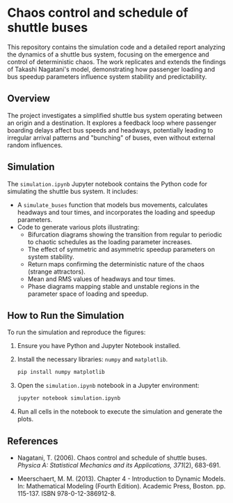 # Chaos control and schedule of shuttle buses

This repository contains the simulation code and a detailed report analyzing the dynamics of a shuttle bus system, focusing on the emergence and control of deterministic chaos. The work replicates and extends the findings of Takashi Nagatani's model, demonstrating how passenger loading and bus speedup parameters influence system stability and predictability.

## Overview

The project investigates a simplified shuttle bus system operating between an origin and a destination. It explores a feedback loop where passenger boarding delays affect bus speeds and headways, potentially leading to irregular arrival patterns and "bunching" of buses, even without external random influences.

## Simulation

The `simulation.ipynb` Jupyter notebook contains the Python code for simulating the shuttle bus system. It includes:

- A `simulate_buses` function that models bus movements, calculates headways and tour times, and incorporates the loading and speedup parameters.
- Code to generate various plots illustrating:
  - Bifurcation diagrams showing the transition from regular to periodic to chaotic schedules as the loading parameter increases.
  - The effect of symmetric and asymmetric speedup parameters on system stability.
  - Return maps confirming the deterministic nature of the chaos (strange attractors).
  - Mean and RMS values of headways and tour times.
  - Phase diagrams mapping stable and unstable regions in the parameter space of loading and speedup.

## How to Run the Simulation

To run the simulation and reproduce the figures:

1. Ensure you have Python and Jupyter Notebook installed.
2. Install the necessary libraries: `numpy` and `matplotlib`.

   ```bash
   pip install numpy matplotlib
   ```

3. Open the `simulation.ipynb` notebook in a Jupyter environment:

   ```bash
   jupyter notebook simulation.ipynb
   ```

4. Run all cells in the notebook to execute the simulation and generate the plots.

## References

- Nagatani, T. (2006). Chaos control and schedule of shuttle buses. *Physica A: Statistical Mechanics and its Applications, 371*(2), 683-691.

- Meerschaert, M. M. (2013). Chapter 4 - Introduction to Dynamic Models. In: Mathematical Modeling (Fourth Edition). Academic Press, Boston. pp. 115-137. ISBN 978-0-12-386912-8.
